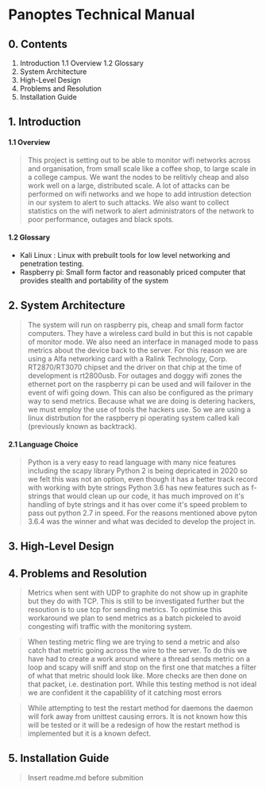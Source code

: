 # Panoptes Technical Manual

## 0. Contents

   1. Introduction
       1.1 Overview
       1.2 Glossary
   2. System Architecture
   3. High-Level Design
   4. Problems and Resolution
   5. Installation Guide

## 1. Introduction

#### 1.1 Overview

> This project is setting out to be able to monitor wifi networks across and organisation, from small scale like a coffee shop, to large scale in a college campus. We want the nodes to be relitivly cheap and also work well on a large, distributed scale. 
> A lot of attacks can be performed on wifi networks and we hope to add intrustion detection in our system to alert to such attacks. We also want to collect statistics on the wifi network to alert administrators of the network to poor performance, outages and black spots. 

#### 1.2 Glossary

* Kali Linux : Linux with prebuilt tools for low level networking and penetration testing.
* Raspberry pi: Small form factor and reasonably priced computer that provides stealth and portability of the system 

## 2. System Architecture

> The system will run on raspberry pis, cheap and small form factor computers. They have a wireless card build in but this is not capable of monitor mode. 
> We also need an interface in managed mode to pass metrics about the device back to the server. For this reason we are using a Alfa networking card with a Ralink Technology, Corp. RT2870/RT3070 chipset and the driver on that chip at the time of development is rt2800usb. For outages and doggy wifi zones the ethernet port on the raspberry pi can be used and will failover in the event of wifi going down. This can also be configured as the primary way to send metrics. 
> Because what we are doing is detering hackers, we must employ the use of tools the hackers use. So we are using a linux distrbution for the raspberry pi operating system called kali (previously known as backtrack). 

#### 2.1 Language Choice

> Python is a very easy to read language with many nice features including the scapy library
> Python 2 is being depricated in 2020 so we felt this was not an option, even though it has a better track record with working with byte strings 
> Python 3.6 has new features such as f-strings that would clean up our code, it has much improved on it's handling of byte strings and it has over come it's speed problem to pass out python 2.7 in speed. 
> For the reasons mentioned above pyton 3.6.4 was the winner and what was decided to develop the project in.

## 3. High-Level Design

## 4. Problems and Resolution

> Metrics when sent with UDP to graphite do not show up in graphite but they do with TCP. This is still to be investigated further but the resoution is to use tcp for sending metrics. To optimise this workaround we plan to send metrics as a batch pickeled to avoid congesting wifi traffic with the monitoring system.

> When testing metric fling we are trying to send a metric and also catch that metric going across the wire to the server. To do this we have had to create a work around where a thread sends metric on a loop and scapy will sniff and stop on the first one that matches a filter of what that metric should look like. More checks are then done on that packet, i.e. destination port. While this testing method is not ideal we are confident it the capablility of it catching most errors

> While attempting to test the restart method for daemons the daemon will fork away from unittest causing errors. It is not known how this will be tested or it will be a redesign of how the restart method is implemented but it is a known defect.

## 5. Installation Guide

> Insert readme.md before submition 
